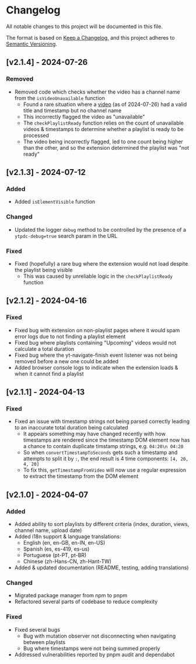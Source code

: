 # Changelog

All notable changes to this project will be documented in this file.

The format is based on [Keep a Changelog](https://keepachangelog.com/en/1.1.0/),
and this project adheres to [Semantic
Versioning](https://semver.org/spec/v2.0.0.html).

## [v2.1.4] - 2024-07-26

### Removed

- Removed code which checks whether the video has a channel name from the
  `isVideoUnavailable` function
  - Found a rare situation where a
    [video](https://www.youtube.com/watch?v=QwtyIDmhxh4) (as of 2024-07-26) had
    a valid title and timestamp but no channel name
  - This incorrectly flagged the video as "unavailable"
  - The `checkPlaylistReady` function relies on the count of unavailable videos
    & timestamps to determine whether a playlist is ready to be processed
  - The video being incorrectly flagged, led to one count being higher than the
    other, and so the extension determined the playlist was "not ready"

## [v2.1.3] - 2024-07-12

### Added

- Added `isElementVisible` function

### Changed

- Updated the logger `debug` method to be controlled by the presence of a
  `ytpdc-debug=true` search param in the URL

### Fixed

- Fixed (hopefully) a rare bug where the extension would not load despite the
  playlist being visible
  - This was caused by unreliable logic in the `checkPlaylistReady` function

## [v2.1.2] - 2024-04-16

### Fixed

- Fixed bug with extension on non-playlist pages where it would spam error logs
  due to not finding a playlist element
- Fixed bug where playlists containing "Upcoming" videos would not calculate a
  total duration
- Fixed bug where the yt-navigate-finish event listener was not being removed
  before a new one could be added
- Added browser console logs to indicate when the extension loads & when it
  cannot find a playlist

## [v2.1.1] - 2024-04-13

### Fixed

- Fixed an issue with timestamp strings not being parsed correctly leading to an
  inaccurate total duration being calculated
  - It appears something may have changed recently with how timestamps are
    rendered since the timestamp DOM element now has a chance to contain
    duplicate timstamp strings, e.g. `04:20\n 04:20`
  - So when `convertTimestampToSeconds` gets such a timestamp and attempts to
    split it by `:`, the end result is 4 time components: `[4, 20, 4, 20]`
  - To fix this, `getTimestampFromVideo` will now use a regular expression to
    extract the timestamp from the DOM element

## [v2.1.0] - 2024-04-07

### Added

- Added ability to sort playlists by different criteria (index, duration, views,
  channel name, upload date)
- Added i18n support & language translations:
  - English (en, en-GB, en-IN, en-US)
  - Spanish (es, es-419, es-us)
  - Portuguese (pt-PT, pt-BR)
  - Chinese (zh-Hans-CN, zh-Hant-TW)
- Added & updated documentation (README, testing, adding translations)

### Changed

- Migrated package manager from npm to pnpm
- Refactored several parts of codebase to reduce complexity

### Fixed

- Fixed several bugs
  - Bug with mutation observer not disconnecting when navigating between
    playlists
  - Bug where timestamps were not being summed properly
- Addressed vulnerabilities reported by pnpm audit and dependabot
